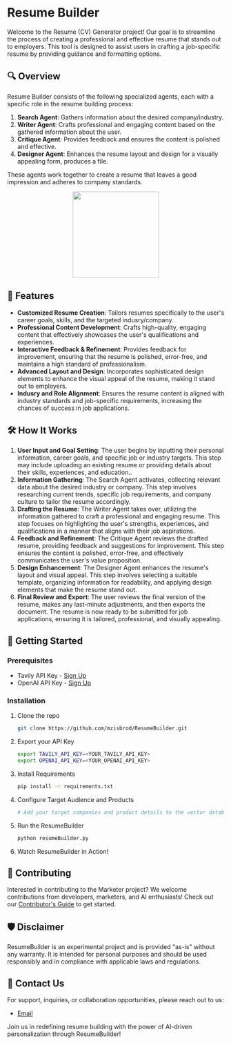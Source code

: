 # Resume Builder

Welcome to the Resume (CV) Generator project! Our goal is to streamline the process of creating a professional and effective resume that stands out to employers. 
This tool is designed to assist users in crafting a job-specific resume by providing guidance and formatting options.

## 🔍 Overview

Resume Builder consists of the following specialized agents, each with a specific role in the resume building process:

1. **Search Agent**: Gathers information about the desired company/industry.
2. **Writer Agent**: Crafts professional and engaging content based on the gathered information about the user.
3. **Critique Agent**: Provides feedback and ensures the content is polished and effective.
4. **Designer Agent**: Enhances the resume layout and design for a visually appealing form, produces a file.

These agents work together to create a resume that leaves a good impression and adheres to company standards.

<p align="center"><img width="200" src="https://github.com/Mzisbrod/ResumeBuilder/assets/63931950/e1987324-5fec-4591-b07f-80b143a16324"></p>

## 🌟 Features

- **Customized Resume Creation**: Tailors resumes specifically to the user's career goals, skills, and the targeted indusry/company.
- **Professional Content Development**: Crafts high-quality, engaging content that effectively showcases the user's qualifications and experiences.
- **Interactive Feedback & Refinement**: Provides feedback for improvement, ensuring that the resume is polished, error-free, and maintains a high standard of professionalism.
- **Advanced Layout and Design**: Incorporates sophisticated design elements to enhance the visual appeal of the resume, making it stand out to employers.
- **Indusry and Role Alignment**: Ensures the resume content is aligned with industry standards and job-specific requirements, increasing the chances of success in job applications.

## 🛠️ How It Works

1. **User Input and Goal Setting**: The user begins by inputting their personal information,   career goals, and specific job or industry targets. This step may include uploading an existing resume or providing details about their skills, experiences, and education..
2. **Information Gathering**: The Search Agent activates, collecting relevant data about the desired industry or company. This step involves researching current trends, specific job requirements, and company culture to tailor the resume accordingly.
3. **Drafting the Resume**: The Writer Agent takes over, utilizing the information gathered to craft a professional and engaging resume. This step focuses on highlighting the user's strengths, experiences, and qualifications in a manner that aligns with their job aspirations.
4. **Feedback and Refinement**: The Critique Agent reviews the drafted resume, providing feedback and suggestions for improvement. This step ensures the content is polished, error-free, and effectively communicates the user's value proposition.
5. **Design Enhancement**: The Designer Agent enhances the resume's layout and visual appeal. This step involves selecting a suitable template, organizing information for readability, and applying design elements that make the resume stand out.
6. **Final Review and Export**: The user reviews the final version of the resume, makes any last-minute adjustments, and then exports the document. The resume is now ready to be submitted for job applications, ensuring it is tailored, professional, and visually appealing.

## 🚀 Getting Started

### Prerequisites

- Tavily API Key - [Sign Up](https://tavily.com/)
- OpenAI API Key - [Sign Up](https://platform.openai.com/)


### Installation

1. Clone the repo
   ```sh
   git clone https://github.com/mzisbrod/ResumeBuilder.git
   ```
2. Export your API Key
   ```sh
   export TAVILY_API_KEY=<YOUR_TAVILY_API_KEY>
   export OPENAI_API_KEY=<YOUR_OPENAI_API_KEY>
   ```
3. Install Requirements
   ```sh
   pip install -r requirements.txt
   ```
4. Configure Target Audience and Products
   ```sh
   # Add your target companies and product details to the vector database.
   ```
5. Run the ResumeBuilder
   ```sh
   python resumeBuilder.py
   ```
6. Watch ResumeBuilder in Action!

## 🤝 Contributing

Interested in contributing to the Marketer project? We welcome contributions from developers, marketers, and AI enthusiasts! Check out our [Contributor's Guide](CONTRIBUTING.md) to get started.

## 🛡️ Disclaimer

ResumeBuilder is an experimental project and is provided "as-is" without any warranty. It is intended for personal purposes and should be used responsibly and in compliance with applicable laws and regulations.

## 📩 Contact Us

For support, inquiries, or collaboration opportunities, please reach out to us:

- [Email](mailto:your-email@example.com)

Join us in redefining resume building with the power of AI-driven personalization through ResumeBuilder!
